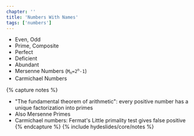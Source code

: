 ```yaml
---
chapter: ''
title: 'Numbers With Names'
tags: ['numbers']
---
```


<ul>
  <li class="fragment"><div class="deflate">Even, Odd</div></li>
  <li class="fragment"><div class="deflate">Prime, Composite</div></li>
  <li class="fragment"><div class="deflate">Perfect</div></li>
  <li class="fragment"><div class="deflate">Deficient</div></li>
  <li class="fragment"><div class="deflate">Abundant</div></li>
  <li class="fragment"><div class="deflate">Mersenne Numbers (<code>M<sub>n</sub>=2<sup>n</sup>-1</code>)</div></li>
  <li class="fragment"><div class="deflate">Carmichael Numbers</div></li>
</ul>


{% capture notes %}
* "The fundamental theorem of arithmetic": every positive number has a unique factorization into primes
* Also Mersenne Primes
* Carmichael numbers: Fermat's Little primality test gives false positive
{% endcapture %}
{% include hydeslides/core/notes %}
